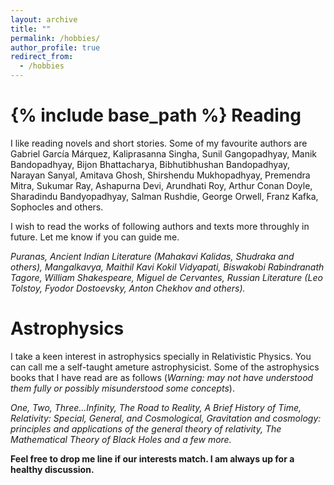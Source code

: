 ```yaml
---
layout: archive
title: ""
permalink: /hobbies/
author_profile: true
redirect_from:
  - /hobbies
---
```


{% include base_path %}
Reading
======
I like reading novels and short stories. Some of my favourite authors are Gabriel García Márquez, Kaliprasanna Singha, Sunil Gangopadhyay, Manik Bandopadhyay, Bijon Bhattacharya, Bibhutibhushan Bandopadhyay, Narayan Sanyal, Amitava Ghosh, Shirshendu Mukhopadhyay, Premendra Mitra, Sukumar Ray, Ashapurna Devi, Arundhati Roy, Arthur Conan Doyle, Sharadindu Bandyopadhyay, Salman Rushdie, George Orwell, Franz Kafka, Sophocles and others.

I wish to read the works of following authors and texts more throughly in future. Let me know if you can guide me.

*Puranas, Ancient Indian Literature (Mahakavi Kalidas, Shudraka and others), Mangalkavya, Maithil Kavi Kokil Vidyapati, Biswakobi Rabindranath Tagore, William Shakespeare, Miguel de Cervantes, Russian Literature (Leo Tolstoy, Fyodor Dostoevsky, Anton Chekhov and others).*

Astrophysics
======
I take a keen interest in astrophysics specially in Relativistic Physics. You can call me a self-taught ameture astrophysicist. Some of the astrophysics books that I have read are as follows (*Warning: may not have understood them fully or possibly misunderstood some concepts*).

*One, Two, Three...Infinity, The Road to Reality, A Brief History of Time, Relativity: Special, General, and Cosmological, Gravitation and cosmology: principles and applications of the general theory of relativity, The Mathematical Theory of Black Holes and a few more.* 


**Feel free to drop me line if our interests match. I am always up for a healthy discussion.** 